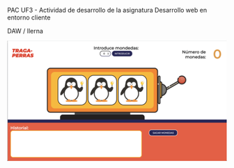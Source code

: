 
<p>PAC UF3 - Actividad de desarrollo de la asignatura Desarrollo web en entorno cliente</p>
<p>DAW  / Ilerna</p>

<img src="img/thumb.png" width="800">
